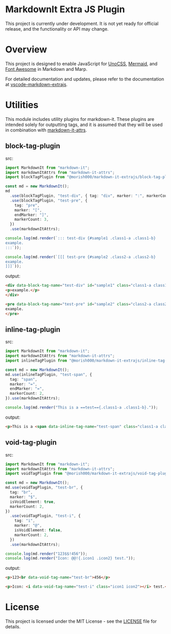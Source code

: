 # MarkdownIt Extra JS Plugin

This project is currently under development. It is not yet ready for official
release, and the functionality or API may change.

# Overview

This project is designed to enable JavaScript for [UnoCSS](https://unocss.dev/),
[Mermaid](https://mermaid.js.org/), and [Font Awesome](https://fontawesome.com/)
in Markdown and Marp.

For detailed documentation and updates, please refer to the documentation at
[vscode-markdown-extrajs](https://github.com/morish000/markdown-it-extrajs/blob/main/vscode-markdown-extrajs/README.md).

# Utilities

This module includes utility plugins for markdown-it. These plugins are intended
solely for outputting tags, and it is assumed that they will be used in
combination with
[markdown-it-attrs](https://www.npmjs.com/package/markdown-it-attrs).

## block-tag-plugin

src:

```typescript
import MarkdownIt from "markdown-it";
import markdownItAttrs from "markdown-it-attrs";
import blockTagPlugin from "@morish000/markdown-it-extrajs/block-tag-plugin";

const md = new MarkdownIt();
md
  .use(blockTagPlugin, "test-div", { tag: "div", marker: ":", markerCount: 3 })
  .use(blockTagPlugin, "test-pre", {
    tag: "pre",
    marker: "[",
    endMarker: "]",
    markerCount: 3,
  })
  .use(markdownItAttrs);

console.log(md.render(`::: test-div {#sample1 .class1-a .class1-b}
example.
:::`));

console.log(md.render(`[[[ test-pre {#sample2 .class2-a .class2-b}
example.
]]]`));
```

output:

```html
<div data-block-tag-name="test-div" id="sample1" class="class1-a class1-b">
<p>example.</p>
</div>

<pre data-block-tag-name="test-pre" id="sample2" class="class2-a class2-b">
example.
</pre>
```

## inline-tag-plugin

src:

```typescript
import MarkdownIt from "markdown-it";
import markdownItAttrs from "markdown-it-attrs";
import inlineTagPlugin from "@morish000/markdown-it-extrajs/inline-tag-plugin";

const md = new MarkdownIt();
md.use(inlineTagPlugin, "test-span", {
  tag: "span",
  marker: "=",
  endMarker: "=",
  markerCount: 2,
}).use(markdownItAttrs);

console.log(md.render("This is a ==test=={.class1-a .class1-b}."));
```

output:

```html
<p>This is a <span data-inline-tag-name="test-span" class="class1-a class1-b">test</span>.</p>
```

## void-tag-plugin

src:

```typescript
import MarkdownIt from "markdown-it";
import markdownItAttrs from "markdown-it-attrs";
import voidTagPlugin from "@morish000/markdown-it-extrajs/void-tag-plugin";

const md = new MarkdownIt();
md.use(voidTagPlugin, "test-br", {
  tag: "br",
  marker: "$",
  isVoidElement: true,
  markerCount: 2,
})
  .use(voidTagPlugin, "test-i", {
    tag: "i",
    marker: "@",
    isVoidElement: false,
    markerCount: 2,
  })
  .use(markdownItAttrs);

console.log(md.render("123$$!456"));
console.log(md.render("Icon: @@!{.icon1 .icon2} test."));
```

output:

```html
<p>123<br data-void-tag-name="test-br">456</p>

<p>Icon: <i data-void-tag-name="test-i" class="icon1 icon2"></i> test.</p>
```

# License

This project is licensed under the MIT License - see the [LICENSE](LICENSE) file
for details.
